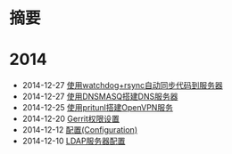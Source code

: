 # 摘要

# 2014
* 2014-12-27 [使用watchdog+rsync自动同步代码到服务器](2014/watchdog-rsync/readme.asc)
* 2014-12-27 [使用DNSMASQ搭建DNS服务器](2014/dnsmasq/readme.asc)
* 2014-12-25 [使用pritunl搭建OpenVPN服务](2014/openvpn-with-pritunl/readme.asc)
* 2014-12-20 [Gerrit权限设置](2014/gerrit/index.asciidoc)
* 2014-12-12 [配置(Configuration)](2014/configuration/configuration.asciidoc)
* 2014-12-10 [LDAP服务器配置](2014/ldap/ldap.asciidoc)


